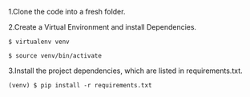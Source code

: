 
1.Clone the code into a fresh folder.

2.Create a Virtual Environment and install Dependencies.
    
    $ virtualenv venv
    
    $ source venv/bin/activate
    
3.Install the project dependencies, which are listed in requirements.txt.
    
    (venv) $ pip install -r requirements.txt
